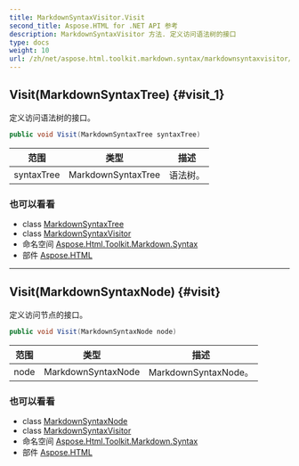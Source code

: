 ```yaml
---
title: MarkdownSyntaxVisitor.Visit
second_title: Aspose.HTML for .NET API 参考
description: MarkdownSyntaxVisitor 方法. 定义访问语法树的接口
type: docs
weight: 10
url: /zh/net/aspose.html.toolkit.markdown.syntax/markdownsyntaxvisitor/visit/
---
```

## Visit(MarkdownSyntaxTree) {#visit_1}

定义访问语法树的接口。

```csharp
public void Visit(MarkdownSyntaxTree syntaxTree)
```

| 范围 | 类型 | 描述 |
| --- | --- | --- |
| syntaxTree | MarkdownSyntaxTree | 语法树。 |

### 也可以看看

* class [MarkdownSyntaxTree](../../markdownsyntaxtree/)
* class [MarkdownSyntaxVisitor](../)
* 命名空间 [Aspose.Html.Toolkit.Markdown.Syntax](../../markdownsyntaxvisitor/)
* 部件 [Aspose.HTML](../../../)

---

## Visit(MarkdownSyntaxNode) {#visit}

定义访问节点的接口。

```csharp
public void Visit(MarkdownSyntaxNode node)
```

| 范围 | 类型 | 描述 |
| --- | --- | --- |
| node | MarkdownSyntaxNode | MarkdownSyntaxNode。 |

### 也可以看看

* class [MarkdownSyntaxNode](../../markdownsyntaxnode/)
* class [MarkdownSyntaxVisitor](../)
* 命名空间 [Aspose.Html.Toolkit.Markdown.Syntax](../../markdownsyntaxvisitor/)
* 部件 [Aspose.HTML](../../../)


